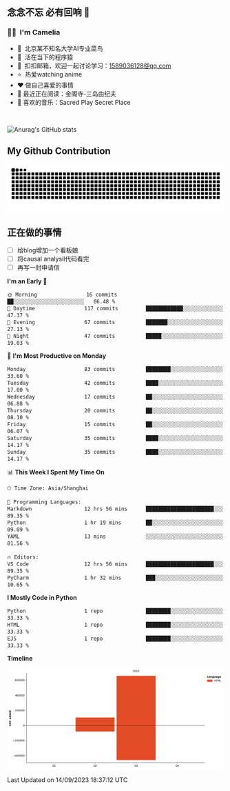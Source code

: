 ## 念念不忘 必有回响  👋
### 👨‍🔧&nbsp;&nbsp;I'm Camelia
- 🏢&nbsp;&nbsp;北京某不知名大学AI专业菜鸟
- 🦍&nbsp;&nbsp;活在当下的程序猿
- 💬&nbsp;&nbsp;扣扣邮箱，欢迎一起讨论学习：1589036128@qq.com
- ⭐️&nbsp;&nbsp;热爱watching anime
- ❤️ 做自己喜爱的事情
- 📖 最近正在阅读：金阁寺-三岛由纪夫
- 🎵 喜欢的音乐：Sacred Play Secret Place

<br>

![Anurag's GitHub stats](https://github-readme-stats.vercel.app/api?username=abinzzz&count_private=true&show_icons=true&theme=tokyonight)


## My Github Contribution
![](https://github.com/abinzzz/abinzzz/blob/output/github-contribution-grid-snake.svg)

## 正在做的事情
- [ ] 给blog增加一个看板娘
- [ ] 将causal analysil代码看完
- [ ] 再写一封申请信
<!--START_SECTION:waka-->
**I'm an Early 🐤** 

```text
🌞 Morning                16 commits          ██░░░░░░░░░░░░░░░░░░░░░░░   06.48 % 
🌆 Daytime                117 commits         ████████████░░░░░░░░░░░░░   47.37 % 
🌃 Evening                67 commits          ███████░░░░░░░░░░░░░░░░░░   27.13 % 
🌙 Night                  47 commits          █████░░░░░░░░░░░░░░░░░░░░   19.03 % 
```
📅 **I'm Most Productive on Monday** 

```text
Monday                   83 commits          ████████░░░░░░░░░░░░░░░░░   33.60 % 
Tuesday                  42 commits          ████░░░░░░░░░░░░░░░░░░░░░   17.00 % 
Wednesday                17 commits          ██░░░░░░░░░░░░░░░░░░░░░░░   06.88 % 
Thursday                 20 commits          ██░░░░░░░░░░░░░░░░░░░░░░░   08.10 % 
Friday                   15 commits          ██░░░░░░░░░░░░░░░░░░░░░░░   06.07 % 
Saturday                 35 commits          ████░░░░░░░░░░░░░░░░░░░░░   14.17 % 
Sunday                   35 commits          ████░░░░░░░░░░░░░░░░░░░░░   14.17 % 
```


📊 **This Week I Spent My Time On** 

```text
🕑︎ Time Zone: Asia/Shanghai

💬 Programming Languages: 
Markdown                 12 hrs 56 mins      ██████████████████████░░░   89.35 % 
Python                   1 hr 19 mins        ██░░░░░░░░░░░░░░░░░░░░░░░   09.09 % 
YAML                     13 mins             ░░░░░░░░░░░░░░░░░░░░░░░░░   01.56 % 

🔥 Editors: 
VS Code                  12 hrs 56 mins      ██████████████████████░░░   89.35 % 
PyCharm                  1 hr 32 mins        ███░░░░░░░░░░░░░░░░░░░░░░   10.65 % 
```

**I Mostly Code in Python** 

```text
Python                   1 repo              ████████░░░░░░░░░░░░░░░░░   33.33 % 
HTML                     1 repo              ████████░░░░░░░░░░░░░░░░░   33.33 % 
EJS                      1 repo              ████████░░░░░░░░░░░░░░░░░   33.33 % 
```



**Timeline**

![Lines of Code chart](https://raw.githubusercontent.com/abinzzz/abinzzz/main/assets/bar_graph.png)


 Last Updated on 14/09/2023 18:37:12 UTC
<!--END_SECTION:waka-->



